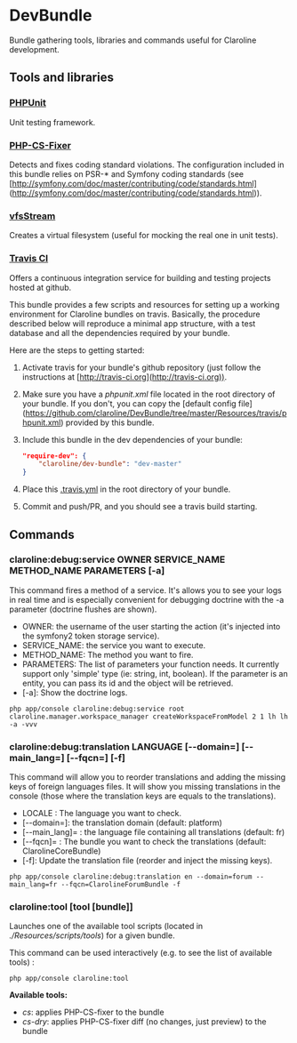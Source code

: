 # DevBundle

Bundle gathering tools, libraries and commands useful for Claroline
development.

## Tools and libraries

### [PHPUnit](https://phpunit.de/)

Unit testing framework.

### [PHP-CS-Fixer](http://cs.sensiolabs.org/)

Detects and fixes coding standard violations. The configuration included 
in this bundle relies on PSR-* and Symfony coding standards (see 
[http://symfony.com/doc/master/contributing/code/standards.html]
(http://symfony.com/doc/master/contributing/code/standards.html)).

### [vfsStream](http://vfs.bovigo.org/)

Creates a virtual filesystem (useful for mocking the real one in unit tests). 

### [Travis CI](http://travis-ci.org)

Offers a continuous integration service for building and testing
projects hosted at github.

This bundle provides a few scripts and resources for setting up a
working environment for Claroline bundles on travis. Basically,
the procedure described below will reproduce a minimal app structure,
with a test database and all the dependencies required by your
bundle.

Here are the steps to getting started:

1. Activate travis for your bundle's github repository (just follow the
   instructions at [http://travis-ci.org](http://travis-ci.org)).
2. Make sure you have a *phpunit.xml* file located in the root directory
   of your bundle. If you don't, you can copy the [default config file]
   (https://github.com/claroline/DevBundle/tree/master/Resources/travis/phpunit.xml)
   provided by this bundle.
3. Include this bundle in the dev dependencies of your bundle:

    ```json
    "require-dev": {
        "claroline/dev-bundle": "dev-master"
    }
    ```

4. Place this [.travis.yml](https://github.com/claroline/DevBundle/tree/master/Resources/travis/.travis.yml)
   in the root directory of your bundle.
5. Commit and push/PR, and you should see a travis build starting.

## Commands

### claroline:debug:service OWNER SERVICE_NAME METHOD_NAME PARAMETERS [-a]
This command fires a method of a service. It's allows you to see your logs in real time and is especially convenient for debugging doctrine with the -a parameter (doctrine flushes are shown).

- OWNER: the username of the user starting the action (it's injected into the symfony2 token storage service).
- SERVICE_NAME: the service you want to execute.
- METHOD_NAME:  The method you want to fire.
- PARAMETERS: The list of parameters your function needs. It currently support only 'simple' type (ie: string, int, boolean). If the parameter is an entity, you can pass its id and the object will be retrieved.
- [-a]: Show the doctrine logs.

`php app/console claroline:debug:service root claroline.manager.workspace_manager createWorkspaceFromModel 2 1 lh lh -a -vvv`

### claroline:debug:translation LANGUAGE [--domain=] [--main_lang=] [--fqcn=] [-f]
This command will allow you to reorder translations and adding the missing keys of foreign languages files. It will show you missing translations in the console (those where the translation keys are equals to the translations).

- LOCALE : The language you want to check.
- [--domain=]:  the translation domain (default: platform)
- [--main_lang]= : the language file containing all translations (default: fr)
- [--fqcn]= : The bundle you want to check the translations (default: ClarolineCoreBundle)
- [-f]: Update the translation file (reorder and inject the missing keys).

`php app/console claroline:debug:translation en --domain=forum --main_lang=fr --fqcn=ClarolineForumBundle -f`

### claroline:tool [tool [bundle]]

Launches one of the available tool scripts (located in 
*./Resources/scripts/tools*) for a given bundle.

This command can be used interactively (e.g. to see the 
list of available tools) :

`php app/console claroline:tool`

**Available tools:**

- *cs*: applies PHP-CS-fixer to the bundle
- *cs-dry*: applies PHP-CS-fixer diff (no changes, just preview) to the bundle